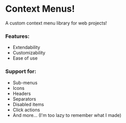 # Context Menus!
A custom context menu library for web projects!

### Features:
 - Extendability
 - Customizability
 - Ease of use

### Support for:
 - Sub-menus
 - Icons
 - Headers
 - Separators
 - Disabled items
 - Click actions
 - And more... (I'm too lazy to remember what I made)

